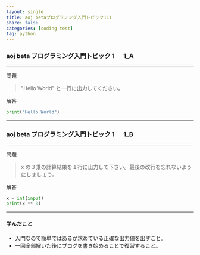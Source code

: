 ```yaml
---
layout: single
title: aoj betaプログラミング入門トピック111
share: false
categories: [coding test]
tag: python
---
```


### aoj beta プログラミング入門トピック 1 　 1_A

---

問題

> "Hello World" と一行に出力してください。

解答

```python
print("Hello World")
```

---

### aoj beta プログラミング入門トピック 1 　 1_B

---

問題

> x の３乗の計算結果を１行に出力して下さい。最後の改行を忘れないようにしましょう。

解答

```python
x = int(input)
print(x ** 3)
```

---

#### 学んだこと

- 入門なので簡単ではあるが求めている正確な出力値を出すこと。
- 一回全部解いた後にブログを書き始めることで復習すること。
